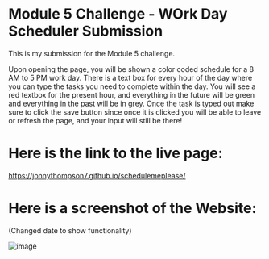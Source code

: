 # Module 5 Challenge - WOrk Day Scheduler Submission 

This is my submission for the Module 5 challenge. 

Upon opening the page, you will be shown a color coded schedule for a 8 AM to 5 PM work day. There is a text box for every hour of the day where you can type the tasks you need to complete within the day. You will see a red textbox for the present hour, and everything in the future will be green and everything in the past will be in grey. Once the task is typed out make sure to click the save button since once it is clicked you will be able to leave or refresh the page, and your input will still be there!

# Here is the link to the live page:

https://jonnythompson7.github.io/schedulemeplease/

# Here is a screenshot of the Website: 
(Changed date to show functionality)

![image](https://user-images.githubusercontent.com/104740057/176581292-a0b19db7-9844-4215-b013-596c038664d6.png)
